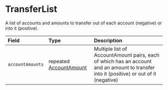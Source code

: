 # TransferList

A list of accounts and amounts to transfer out of each account \(negative\) or into it \(positive\).

| Field | Type | Description |
| :--- | :--- | :--- |
| `accountAmounts` | ​repeated [AccountAmount](accountamount.md) | Multiple list of AccountAmount pairs, each of which has an account and an amount to transfer into it \(positive\) or out of it \(negative\) |

